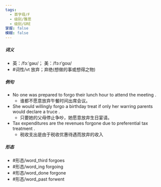 ```yaml
---
tags:
  - 首字母/F
  - 级别/雅思
  - 级别/GRE
掌握: false
模糊: false
---
```

##### 词义
- 英：/fɔːˈɡəʊ/； 美：/fɔːrˈɡoʊ/
- #词性/vt  放弃；弃绝(想做的事或想得之物)
##### 例句
- No one was prepared to forgo their lunch hour to attend the meeting .
	- 谁都不愿意放弃午餐时间出席会议。
- She would willingly forgo a birthday treat if only her warring parents would declare a truce .
	- 只要她的父母停止争吵，她愿意放弃生日宴请。
- Tax expenditures are the revenues forgone due to preferential tax treatment .
	- 税收支出是由于税收优惠待遇而放弃的收入
##### 形态
- #形态/word_third forgoes
- #形态/word_ing forgoing
- #形态/word_done forgone
- #形态/word_past forwent
